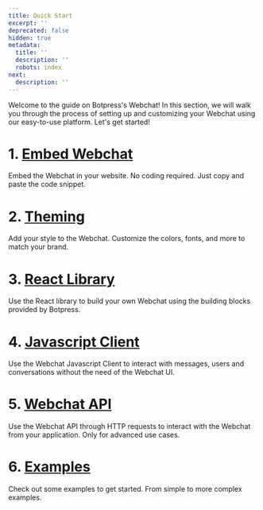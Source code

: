 ```yaml
---
title: Quick Start
excerpt: ''
deprecated: false
hidden: true
metadata:
  title: ''
  description: ''
  robots: index
next:
  description: ''
---
```

Welcome to the guide on Botpress's Webchat! In this section, we will walk you through the process of setting up and customizing your Webchat using our easy-to-use platform. Let's get started!

# 1. [Embed Webchat](../docs/embedded-webchat)

Embed the Webchat in your website. No coding required. Just copy and paste the code snippet.

# 2. [Theming](../docs/theming)

Add your style to the Webchat. Customize the colors, fonts, and more to match your brand.

# 3. [React Library](/docs/webchat-react-library)

  Use the React library to build your own Webchat using the building blocks provided by Botpress.

# 4. [Javascript Client](../docs/javascript-client)

Use the Webchat Javascript Client to interact with messages, users and conversations without the need of the Webchat UI.

# 5. [Webchat API](/docs/webchat-api)

Use the Webchat API through HTTP requests to interact with the Webchat from your application. Only for advanced use cases.

# 6. [Examples](/docs/examples)

Check out some examples to get started. From simple to more complex examples.

